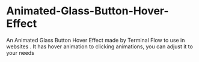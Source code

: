 # Animated-Glass-Button-Hover-Effect
An Animated Glass Button Hover Effect made by Terminal Flow to use in websites . It has hover animation to clicking animations, you can adjust it to your needs 
